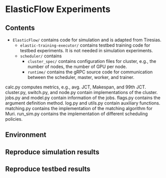 # ElasticFlow Experiments

## Contents
- `ElasticFlow/` contains code for simulation and is adapted from Tiresias.
	- `elastic-training-executor/` contains testbed training code for testbed experiments. It is not needed in simulation experiments.
	- `scheduler/` contains
		- `cluster_spec/` contains configuration files for cluster, e.g., the number of nodes, the number of GPU per node.
		- `runtime/` contains the gRPC source code for communication between the scheduler, master, worker, and trainer. 

calc.py computes metrics, e.g., avg. JCT, Makespan, and 99th JCT.
cluster.py, switch.py, and node.py contain implementations of the cluster.
jobs.py and model.py contain information of the jobs.
flags.py contains the argument definition method.
log.py and utils.py contain auxiliary functions.
matching.py contains the implementation of the matching algorithm for Muri.
run_sim.py contains the implementation of different scheduling policies.

## Environment

## Reproduce simulation results

## Reproduce testbed results